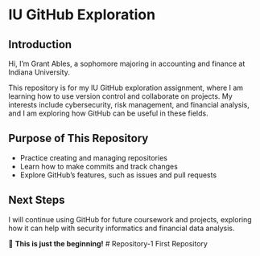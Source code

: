 # IU GitHub Exploration  

## Introduction  
Hi, I’m Grant Ables, a sophomore majoring in accounting and finance at Indiana University.  

This repository is for my IU GitHub exploration assignment, where I am learning how to use version control and collaborate on projects. My interests include cybersecurity, risk management, and financial analysis, and I am exploring how GitHub can be useful in these fields.  

## Purpose of This Repository  
- Practice creating and managing repositories  
- Learn how to make commits and track changes  
- Explore GitHub’s features, such as issues and pull requests  

## Next Steps  
I will continue using GitHub for future coursework and projects, exploring how it can help with security informatics and financial data analysis.  

📌 **This is just the beginning!**  # Repository-1
First Repository
